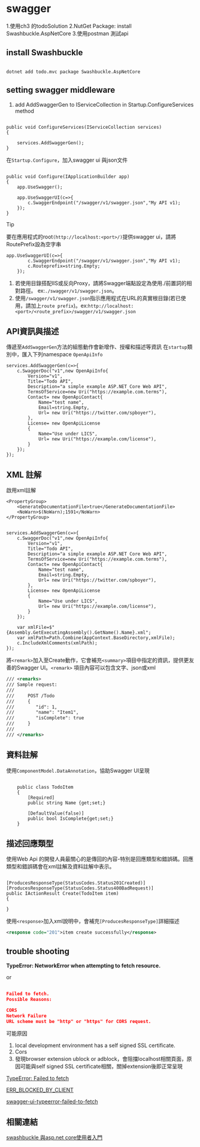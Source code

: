 # swagger

1.使用ch3 的todoSolution
2.NutGet Package: install Swashbuckle.AspNetCore
3.使用postman 測試api

## install Swashbuckle

```dotnetcli

dotnet add todo.mvc package Swashbuckle.AspNetCore 
```

## setting swagger middleware

1. add AddSwaggerGen to IServiceCollection in Startup.ConfigureServices method 

```aspx-csharp

public void ConfigureServices(IServiceCollection services)
{

    services.AddSwaggerGen();
}

```

在`Startup.Configure`，加入swagger ui 與json文件
```aspx-csharp

public void Configure(IApplicationBuilder app)
{
    app.UseSwagger();

    app.UseSwaggerUI(c=>{
        c.SwaggerEndpoint("/swagger/v1/swagger.json","My API v1);
    });
}

```

> [!TIP]
> 要在應用程式的root`(http://localhost:<port>/)`提供swagger ui，請將RoutePrefix設為空字串
```aspx-csharp
app.UseSwaggerUI(c=>{
        c.SwaggerEndpoint("/swagger/v1/swagger.json","My API v1);
        c.Routeprefix=string.Empty;
    });
```
1. 若使用目錄搭配IIS或反向Proxy，請將Swagger端點設定為使用./前置詞的相對路徑。
ex:`./swagger/v1/swagger.json`。
2. 使用`/swagger/v1/swagger.json`指示應用程式在URL的真實根目錄(若已使用，請加上`route prefix`)。ex:`http://localhost:<port>/<route_prefix>/swagger/v1/swagger.json`

## API資訊與描述
傳遞至`AddSwaggerGen`方法的組態動作會新增作、授權和描述等資訊
在`startup`類別中，匯入下列namespace `OpenApiInfo`

```aspx-csharp
services.AddSwaggerGen(c=>{
    c.SwaggerDoc("v1",new OpenApiInfo{
        Version="v1",
        Title="Todo API",
        Description="a simple example ASP.NET Core Web API",
        TermsOfService=new Uri("https://example.com.terms"),
        Contact= new OpenApiContact{
            Name="test name",
            Email=string.Empty,
            Url= new Uri("https://twitter.com/spboyer"),
        },
        License= new OpenApiLicense
        {
            Name="Use under LICS",
            Url= new Uri("https://example.com/license"),
        }
    });   
});

```

## XML 註解

啟用xml註解
```aspx-csharp
<PropertyGroup>
    <GenerateDocumentationFile>true</GenerateDocumentationFile>
    <NoWarn>$(NoWarn);1591</NoWarn>
</PropertyGroup>
```

```aspx-csharp

services.AddSwaggerGen(c=>{
    c.SwaggerDoc("v1",new OpenApiInfo{
        Version="v1",
        Title="Todo API",
        Description="a simple example ASP.NET Core Web API",
        TermsOfService=new Uri("https://example.com.terms"),
        Contact= new OpenApiContact{
            Name="test name",
            Email=string.Empty,
            Url= new Uri("https://twitter.com/spboyer"),
        },
        License= new OpenApiLicense
        {
            Name="Use under LICS",
            Url= new Uri("https://example.com/license"),
        }
    });

    var xmlFile=$"{Assembly.GetExecutingAssembly().GetName().Name}.xml";
    var xmlPath=Path.Combine(AppContext.BaseDirectory,xmlFile);
    c.IncludeXmlComments(xmlPath);   
});

```

將`<remark>`加入至Create動作，它會補充`<summary>`項目中指定的資訊，提供更友善的Swagger UI。`<remark>` 項目內容可以包含文字、json或xml

```xml
/// <remarks>
/// Sample request:
///
///     POST /Todo
///     {
///        "id": 1,
///        "name": "Item1",
///        "isComplete": true
///     }
///
/// </remarks>
```

## 資料註解

使用`ComponentModel.DataAnnotation`，協助Swagger UI呈現
```aspx-csharp

    public class TodoItem
    {
        [Required]
        public string Name {get;set;}
        
        [DefaultValue(false)]
        public bool IsComplete{get;set;}
    }

```


## 描述回應類型
使用Web Api 的開發人員最關心的是傳回的內容-特別是回應類型和錯誤碼。回應類型和錯誤碼會在xml註解及資料註解中表示。

```aspx-csharp

[ProducesResponseType(StatusCodes.Status201Created)]
[ProducesResponseType(StatusCodes.Status400BadRequest)]
public IActionResult Create(TodoItem item)
{

}
```

使用`<response>`加入xml說明中，會補充`[ProducesResponseType]`詳細描述
```xml
<response code="201">item create successfully</response>
```

## trouble shooting

**TypeError: NetworkError when attempting to fetch resource.**

or 

```json
	
Failed to fetch.
Possible Reasons:

CORS
Network Failure
URL scheme must be "http" or "https" for CORS request.
```

可能原因
1. local development environment has a self signed SSL certificate.
2. Cors
3. 發現browser extension ublock or adblock，會阻擋localhost相關頁面，原因可能與self signed SSL certificate相關，關掉extension後即正常呈現

[TypeError: Failed to fetch](https://github.com/swagger-api/swagger-ui/issues/3403)

[ERR_BLOCKED_BY_CLIENT](https://www.itread01.com/content/1544812569.html)

[swagger-ui-typeerror-failed-to-fetch](https://stackoverflow.com/questions/45156665/swagger-ui-typeerror-failed-to-fetch-on-valid-response/53485094)

## 相關連結
[swashbuckle 與asp.net core使用者入門](https://docs.microsoft.com/zh-tw/aspnet/core/tutorials/getting-started-with-swashbuckle?view=aspnetcore-5.0&tabs=visual-studio)